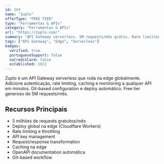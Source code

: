 ```yaml
---
id: 164
name: "Zuplo"
offerType: "FREE TIER"
type: "Ferramentas & APIs"
category: "Ferramentas & APIs"
url: "https://zuplo.com/"
summary: "API Gateway serverless. 5M requests/mês grátis. Rate limiting, auth, cache na edge."
tags: ["API Gateway", "Edge", "Serverless"]
badges:
  verified: true
  portugueseSupport: false
  noCreditCard: false
  established: 2022
---
```


Zuplo é um API Gateway serverless que roda na edge globalmente. Adicione autenticação, rate limiting, caching e monitoring a qualquer API em minutos. Git-based configuration e deploy automático. Free tier generoso de 5M requests/mês.

## Recursos Principais

- 5 milhões de requests gratuitos/mês
- Deploy global na edge (Cloudflare Workers)
- Rate limiting e throttling
- API key management
- Request/response transformation
- Caching na edge
- OpenAPI documentation automática
- Git-based workflow
